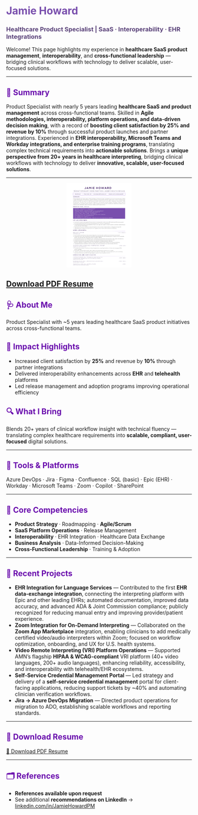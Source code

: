 # <span style="color:#794FAD; font-weight:700;">Jamie Howard</span>  
### <span style="color:#5A4279;">Healthcare Product Specialist&nbsp;|&nbsp;SaaS&nbsp;·&nbsp;Interoperability&nbsp;·&nbsp;EHR Integrations</span>

Welcome! This page highlights my experience in **healthcare SaaS product management**, **interoperability**, and **cross-functional leadership** — bridging clinical workflows with technology to deliver scalable, user-focused solutions.

---

## <span style="color:#6a0dad">📝 Summary</span>
Product Specialist with nearly 5 years leading **healthcare SaaS and product management** across cross-functional teams. Skilled in **Agile methodologies, interoperability, platform operations, and data-driven decision making**, with a record of **boosting client satisfaction by 25% and revenue by 10%** through successful product launches and partner integrations. Experienced in **EHR interoperability, Microsoft Teams and Workday integrations, and enterprise training programs**, translating complex technical requirements into **actionable solutions**. Brings a **unique perspective from 20+ years in healthcare interpreting**, bridging clinical workflows with technology to deliver **innovative, scalable, user-focused solutions**.

---

<p align="center">
  <a href="./JamieHoward.pdf">
    <img src="./JamieHowardPreview.png" alt="Jamie Howard Resume Preview" width="35%">
  </a>
</p>

[Download PDF Resume](./JamieHoward.pdf)
---

## <span style="color:#6a0dad">🩺 About Me</span>
Product Specialist with ~5 years leading healthcare SaaS product initiatives across cross-functional teams.

## <span style="color:#6a0dad">🚀 Impact Highlights</span>
- Increased client satisfaction by **25%** and revenue by **10%** through partner integrations  
- Delivered interoperability enhancements across **EHR** and **telehealth** platforms  
- Led release management and adoption programs improving operational efficiency

## <span style="color:#6a0dad">🔍 What I Bring</span>
Blends 20+ years of clinical workflow insight with technical fluency — translating complex healthcare requirements into **scalable, compliant, user-focused** digital solutions.

---

## <span style="color:#6a0dad">🧰 Tools & Platforms</span>
Azure DevOps · Jira · Figma · Confluence · SQL (basic) · Epic (EHR) · Workday · Microsoft Teams · Zoom · Copilot · SharePoint

---

## <span style="color:#6a0dad">🎯 Core Competencies</span>
- **Product Strategy** · Roadmapping · **Agile/Scrum**  
- **SaaS Platform Operations** · Release Management  
- **Interoperability** · EHR Integration · Healthcare Data Exchange  
- **Business Analysis** · Data-Informed Decision-Making  
- **Cross-Functional Leadership** · Training & Adoption

---

## <span style="color:#6a0dad">📂 Recent Projects</span>
- **EHR Integration for Language Services** — Contributed to the first **EHR data-exchange integration**, connecting the interpreting platform with Epic and other leading EHRs; automated documentation, improved data accuracy, and advanced ADA & Joint Commission compliance; publicly recognized for reducing manual entry and improving provider/patient experience.  
- **Zoom Integration for On-Demand Interpreting** — Collaborated on the **Zoom App Marketplace** integration, enabling clinicians to add medically certified video/audio interpreters within Zoom; focused on workflow optimization, onboarding, and UX for U.S. health systems.  
- **Video Remote Interpreting (VRI) Platform Operations** — Supported AMN’s flagship **HIPAA & WCAG-compliant** VRI platform (40+ video languages, 200+ audio languages), enhancing reliability, accessibility, and interoperability with telehealth/EHR ecosystems.  
- **Self-Service Credential Management Portal** — Led strategy and delivery of a **self-service credential management** portal for client-facing applications, reducing support tickets by ~40% and automating clinician verification workflows.  
- **Jira → Azure DevOps Migration** — Directed product operations for migration to ADO, establishing scalable workflows and reporting standards.

---

## <span style="color:#6a0dad">📄 Download Resume</span>
[💜 Download PDF Resume](./JamieHoward.pdf)

---

## <span style="color:#6a0dad">🗂️ References</span>
- **References available upon request**  
- See additional **recommendations on LinkedIn** → [linkedin.com/in/JamieHowardPM](https://www.linkedin.com/in/JamieHowardPM)
